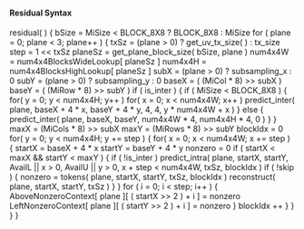 #### Residual Syntax

<div class="syntax">
residual( ) {
    bSize = MiSize < BLOCK_8X8 ? BLOCK_8X8 : MiSize
    for ( plane = 0; plane < 3; plane++ ) {
        txSz = (plane > 0) ? get_uv_tx_size( ) : tx_size
        step = 1 << txSz
        planeSz = get_plane_block_size( bSize, plane )
        num4x4W = num4x4BlocksWideLookup[ planeSz ]
        num4x4H = num4x4BlocksHighLookup[ planeSz ]
        subX = (plane > 0) ? subsampling_x : 0
        subY = (plane > 0) ? subsampling_y : 0
        baseX = ( (MiCol * 8) >> subX )
        baseY = ( (MiRow * 8) >> subY )
        if ( is_inter ) {
            if ( MiSize < BLOCK_8X8 ) {
                for( y = 0; y < num4x4H; y++ )
                    for( x = 0; x < num4x4W; x++ )
                        predict_inter( plane, baseX + 4 * x,
                                       baseY + 4 * y, 4, 4,
                                       y * num4x4W + x )
            } else {
                predict_inter( plane, baseX, baseY,
                               num4x4W * 4, num4x4H * 4, 0 )
            }
        }
        maxX = (MiCols * 8) >> subX
        maxY = (MiRows * 8) >> subY
        blockIdx = 0
        for( y = 0; y < num4x4H; y += step ) {
            for( x = 0; x < num4x4W; x += step ) {
                startX = baseX + 4 * x
                startY = baseY + 4 * y
                nonzero = 0
                if ( startX < maxX && startY < maxY ) {
                    if ( !is_inter )
                        predict_intra( plane, startX, startY,
                                       AvailL || x > 0,
                                       AvailU || y > 0,
                                       x + step < num4x4W,
                                       txSz, blockIdx )
                    if ( !skip ) {
                        nonzero = tokens( plane, startX, startY,
                                          txSz, blockIdx )
                        reconstruct( plane, startX, startY, txSz )
                    }
                }
                for ( i = 0; i < step; i++ ) {
                    AboveNonzeroContext[ plane ][ ( startX >> 2 ) + i ] = nonzero
                    LeftNonzeroContext[ plane ][ ( startY >> 2 ) + i ] = nonzero
                }
                blockIdx ++
            }
        }
    }
}
</div>

